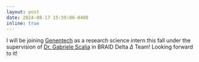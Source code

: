 ```yaml
---
layout: post
date: 2024-08-17 15:59:00-0400
inline: true
---
```


I will be joining [Genentech](https://www.gene.com/) as a research science intern this fall under the supervision of [Dr. Gabriele Scalia](https://scholar.google.it/citations?user=MxeFvewAAAAJ&hl=it) in BRAID Delta $\Delta$ Team! Looking forward to it!